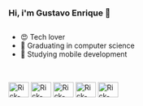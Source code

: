 ### Hi, i'm Gustavo Enrique 👋

##

- 😍 Tech lover
- 📝 Graduating in computer science
- 📲 Studying mobile development

##

<div style="display: inline_block"><br>  
  <img align="center" alt="Rick-XCode" height="30" width="40" src="https://cdn.jsdelivr.net/gh/devicons/devicon/icons/xcode/xcode-original.svg" /> 
  <img align="center" alt="Rick-Android" height="30" width="40" src="https://cdn.jsdelivr.net/gh/devicons/devicon/icons/android/android-original.svg" />
  <img align="center" alt="Rick-Swift" height="30" width="40" src="https://cdn.jsdelivr.net/gh/devicons/devicon/icons/swift/swift-original.svg">
  <img align="center" alt="Rick-Java" height="30" width="40" src="https://cdn.jsdelivr.net/gh/devicons/devicon/icons/java/java-original.svg" />  
  <img align="center" alt="Rick-Flutter" height="30" width="40" src="https://cdn.jsdelivr.net/gh/devicons/devicon/icons/flutter/flutter-original.svg" />    
</div>



